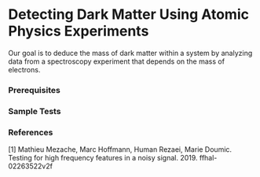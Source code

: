 # Detecting Dark Matter Using Atomic Physics Experiments

Our goal is to deduce the mass of dark matter within a system by analyzing data from a spectroscopy experiment that depends on the mass of electrons.



### Prerequisites

### Sample Tests

### References
[1] Mathieu Mezache, Marc Hoffmann, Human Rezaei, Marie Doumic. Testing for high frequency features in a noisy signal. 2019. ffhal-02263522v2f
